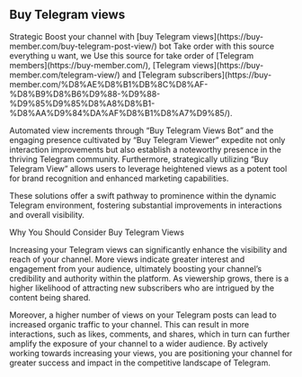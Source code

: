 <h2>Buy Telegram views</h2>
Strategic Boost your channel with [buy Telegram views](https://buy-member.com/buy-telegram-post-view/) bot
Take order with this source everything u want, we Use this source for take order of [Telegram members](https://buy-member.com/), [Telegram views](https://buy-member.com/telegram-view/) and [Telegram subscribers](https://buy-member.com/%D8%AE%D8%B1%DB%8C%D8%AF-%D8%B9%D8%B6%D9%88-%D9%88-%D9%85%D9%85%D8%A8%D8%B1-%D8%AA%D9%84%DA%AF%D8%B1%D8%A7%D9%85/).

Automated view increments through “Buy Telegram Views Bot” and the engaging presence cultivated by “Buy Telegram Viewer” expedite not only interaction improvements but also establish a noteworthy presence in the thriving Telegram community.
Furthermore, strategically utilizing “Buy Telegram View” allows users to leverage heightened views as a potent tool for brand recognition and enhanced marketing capabilities.

These solutions offer a swift pathway to prominence within the dynamic Telegram environment, fostering substantial improvements in interactions and overall visibility.

Why You Should Consider Buy Telegram Views

Increasing your Telegram views can significantly enhance the visibility and reach of your channel. 
More views indicate greater interest and engagement from your audience, ultimately boosting your channel’s credibility and authority within the platform. 
As viewership grows, there is a higher likelihood of attracting new subscribers who are intrigued by the content being shared.

Moreover, a higher number of views on your Telegram posts can lead to increased organic traffic to your channel. 
This can result in more interactions, such as likes, comments, and shares, which in turn can further amplify the exposure of your channel to a wider audience.
By actively working towards increasing your views, you are positioning your channel for greater success and impact in the competitive landscape of Telegram.
